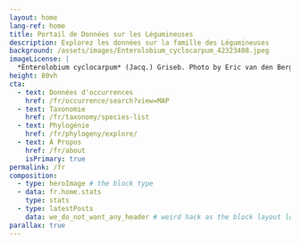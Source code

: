 ```yaml
---
layout: home
lang-ref: home
title: Portail de Données sur les Légumineuses
description: Explorez les données sur la famille des Légumineuses
background: /assets/images/Enterolobium_cyclocarpum_42323408.jpeg
imageLicense: |
  *Enterolobium cyclocarpum* (Jacq.) Griseb. Photo by Eric van den Berghe via [iNaturalist](https://www.gbif.org/occurrence/2609325904)
height: 80vh
cta:
  - text: Données d'occurrences
    href: /fr/occurrence/search?view=MAP
  - text: Taxonomie
    href: /fr/taxonomy/species-list
  - text: Phylogénie
    href: /fr/phylogeny/explore/
  - text: À Propos
    href: /fr/about
    isPrimary: true
permalink: /fr
composition:
  - type: heroImage # the block type
  - data: fr.home.stats
    type: stats
  - type: latestPosts
    data: we_do_not_want_any_header # weird hack as the block layout looks for a data element and falls back to the page if none is present
parallax: true
---
```





